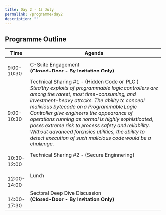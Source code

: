 ```yaml
---
title: Day 2 - 13 July
permalink: /programme/day2
description: ""
---
```

## Programme Outline

| Time | Agenda|
| ------- | ---------                                        |
| <br>9:00-<br> 10:30<br>  | C-Suite Engagement <br><b>(Closed-Door - By Invitation Only)<b><br>|
| <br>9:00-<br> 10:30<br>  | Technical Sharing #1 - (Hidden Code on PLC ) <br> <i> Stealthy exploits of programmable logic controllers are among the rarest, most time-consuming, and investment-heavy attacks. The ability to conceal malicious bytecode on a Programmable Logic Controller give engineers the appearance of operations running as normal is highly sophisticated, poses extreme risk to process safety and reliability. Without advanced forensics utilities, the ability to detect execution of such malicious code would be a challenge. <i/><br>|
| <br>10:30-<br> 12:00<br> | Technical Sharing #2 - (Secure Enginnering) <br><br>|
| <br>12:00-<br> 14:00<br> | Lunch <br><br>|
| <br>14:00-<br> 17:30<br> | Sectoral Deep Dive Discussion<br><b>(Closed-Door - By Invitation Only) <br><br>|
